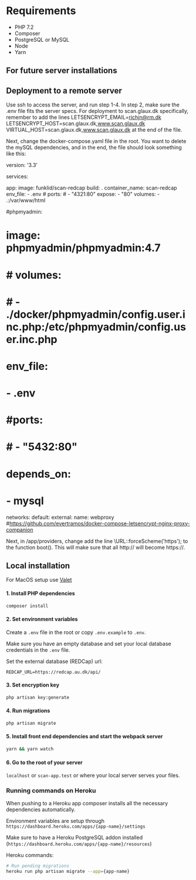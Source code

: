 # Requirements

* PHP 7.2
* Composer
* PostgreSQL or MySQL
* Node
* Yarn

## For future server installations

## Deployment to a remote server

Use ssh to access the server, and run step 1-4. In step 2, make sure the .env file fits the server specs. For deployment to scan.glaux.dk specifically, remember to add the lines
LETSENCRYPT_EMAIL=richjn@rm.dk
LETSENCRYPT_HOST=scan.glaux.dk,www.scan.glaux.dk
VIRTUAL_HOST=scan.glaux.dk,www.scan.glaux.dk
at the end of the file. 

Next, change the docker-compose.yaml file in the root. You want to delete the mySQL dependencies, and in the end, the file should look something like this:

version: '3.3'

services:

  app:
    image: funklid/scan-redcap
    build: .
    container_name: scan-redcap
    env_file:
      - .env
        # ports:
            #  - "4321:80"
    expose:
      - "80"
    volumes:
      - .:/var/www/html

  #phpmyadmin:
  #  image: phpmyadmin/phpmyadmin:4.7
  #  # volumes:
  #  #   - ./docker/phpmyadmin/config.user.inc.php:/etc/phpmyadmin/config.user.inc.php
  #  env_file:
  #    - .env
  #  #ports:
  #  #  - "5432:80"
  #  depends_on:
  #    - mysql

networks:
  default:
    external:
      name: webproxy
 #https://github.com/evertramos/docker-compose-letsencrypt-nginx-proxy-companion

Next, in /app/providers, change add the line \URL::forceScheme('https'); to the function boot(). This will make sure that all http:// will become https://. 


## Local installation

For MacOS setup use [Valet](https://laravel.com/docs/5.6/valet)

#### 1. Install PHP dependencies

```sh
composer install
```

#### 2. Set environment variables

Create a `.env` file in the root or copy `.env.example` to `.env`.

Make sure you have an empty database and set your local database credentials in the `.env` file.

Set the external database (REDCap) url:

```
REDCAP_URL=https://redcap.au.dk/api/
```

#### 3. Set encryption key

```sh
php artisan key:generate
```

#### 4. Run migrations

```sh
php artisan migrate
```

#### 5. Install front end dependencies and start the webpack server

```sh
yarn && yarn watch
```

#### 6. Go to the root of your server

`localhost` or `scan-app.test` or where your local server serves your files.

### Running commands on Heroku

When pushing to a Heroku app composer installs all the necessary dependencies automatically.

Environment variables are setup through `https://dashboard.heroku.com/apps/{app-name}/settings`

Make sure to have a Heroku PostgreSQL addon installed (`https://dashboard.heroku.com/apps/{app-name}/resources`)

Heroku commands:

```sh
# Run pending migrations
heroku run php artisan migrate --app={app-name}
```
